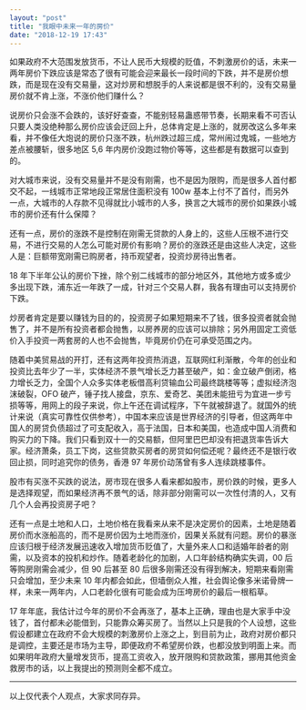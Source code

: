 ```yaml
---
layout: "post"
title: "我眼中未来一年的房价"
date: "2018-12-19 17:43"
---
```


如果政府不大范围发放货币，不让人民币大规模的贬值，不刺激房价的话，未来一两年房价下跌应该是常态了很有可能会迎来最长一段时间的下跌，并不是房价想跌，而是现在没有交易量，这对炒房和想脱手的人来说都是很不利的，没有交易量房价就不肯上涨，不涨价他们赚什么？

说房价只会涨不会跌的，该好好查查，不能别轻易蛊惑带节奏，长期来看不可否认只要人类没绝种那么房价应该会迂回上升，总体肯定是上涨的，就房改这么多年来看，并不像任大炮说的房价只涨不跌，杭州跌过超三成，常州闹过鬼城，一些地方差点被腰斩，很多地区 5,6 年内房价没跑过物价等等，这些都是有数据可以查到的。

对大城市来说，没有交易量并不是没有刚需，也不是因为限购，而是很多人首付都交不起，一线城市正常地段正常居住面积没有 100w 基本上付不了首付，而另外一点，大城市的人存款不见得就比小城市的人多，换言之大城市的房价如果跌小城市的房价还有什么保障？

还有一点，房价的涨跌不是控制在刚需无贷款的人身上的，这些人压根不进行交易，不进行交易的人怎么可能对房价有影响？房价的涨跌还是由这些人决定，这些人是：巨额带宽刚需已购房者，持币观望者，投资炒房待出售者。

18 年下半年公认的房价下挫，除个别二线城市的部分地区外，其他地方或多或少多出现下跌，浦东近一年跌了一成，针对三个交易人群，我各有理由可以支持房价下跌。

炒房者肯定是要以赚钱为目的的，投资房子如果短期来不了钱，很多投资者就会抛售了，并不是所有投资者都会抛售，以房养房的应该可以排除；另外用固定工资低价入手投资一两套房的人也不会抛售，毕竟房价仍在可承受范围之内。

随着中美贸易战的开打，还有这两年投资热消退，互联网红利渐散，今年的创业和投资比去年少了一半，实体经济不景气增长乏力甚至破产，如：金立破产倒闭，格力增长乏力，全国个人众多实体老板借高利贷输血公司最终跳楼等等；虚拟经济泡沫破裂，OFO 破产，锤子找人接盘，京东、爱奇艺、美团未能扭亏为宜进一步亏损等等，用网上的段子来说，你上午还在调试程序，下午就被辞退了。就国外的统计来说（真实可靠性仅供参考），中国本来应该是世界经济的引导者，但这两年中国人的房贷负债超过了可支配收入，高于法国，日本和美国，也造成中国人消费和购买力的下降。我们只看到双十一的交易额，但阿里巴巴却没有把退货率告诉大家。经济萧条，员工下岗，这些贷款买房者的房贷如何偿还呢？最终还不是银行收回止损，同时追究你的债务，香港 97 年房价动荡曾有多人连续跳楼事件。

股市有买涨不买跌的说法，房市现在很多人看来都如股市，房价跌的时候，更多人是选择观望，而如果经济再不景气的话，除非部分刚需可以一次性付清的人，又有几个人会再投资房子吧？

还有一点是土地和人口，土地价格在我看来从来不是决定房价的因素，土地是随着房价而水涨船高的，而不是房价因为土地而涨价，因果关系就有问题。房价的暴涨应该归根于经济发展迅速收入增加货币贬值了，大量外来人口和适婚年龄者的刚需，以及资本的投机和炒作。随着老龄化的加剧，人口年龄结构确实失调，00 后等购房刚需会减少，但 90 后甚至 80 后很多刚需还没有得到解决，短期来看刚需只会增加，至少未来 10 年内都会如此，但墙倒众人推，社会舆论像多米诺骨牌一样，未来一两年内，人口老龄化很有可能会成为压垮房价的最后一根稻草。

17 年年底，我估计过今年的房价不会再涨了，基本上正确，理由也是大家手中没钱了，首付都未必能借到，只能靠众筹买房了。当然以上只是我的个人设想，这些假设都建立在政府不会大规模的刺激房价上涨之上，到目前为止，政府对房价都只是调控，主要还是市场为主导，即便政府不希望房价跌，也都没放到明面上来。而如果明年政府大量增发货币，提高工资收入，放开限购和贷款政策，挪用其他资金救房市的话，以上我提出的预测则全都不成立。

***

以上仅代表个人观点，大家求同存异。
